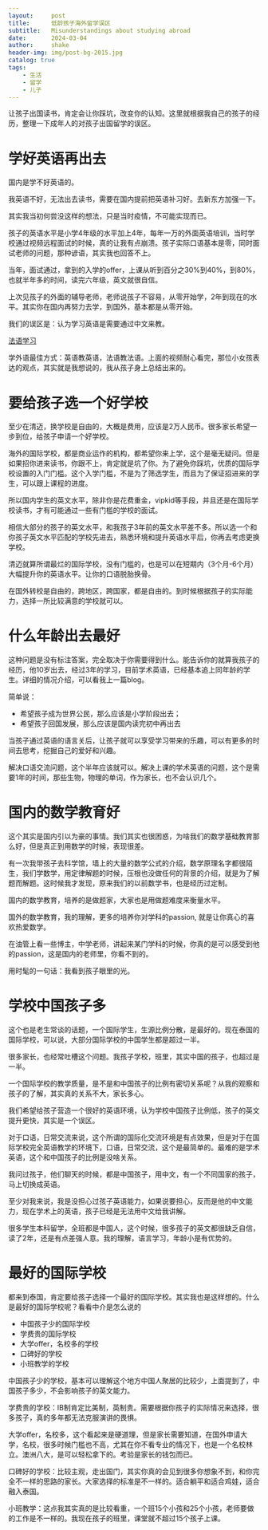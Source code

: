```yaml
---
layout:     post
title:      低龄孩子海外留学误区
subtitle:   Misunderstandings about studying abroad 
date:       2024-03-04
author:     shake
header-img: img/post-bg-2015.jpg
catalog: true
tags:
    - 生活
    - 留学
    - 儿子
---
```


让孩子出国读书，肯定会让你踩坑，改变你的认知。这里就根据我自己的孩子的经历，整理一下成年人的对孩子出国留学的误区。

# 学好英语再出去

国内是学不好英语的。

我英语不好，无法出去读书，需要在国内提前把英语补习好。去新东方加强一下。

其实我当初何尝没这样的想法，只是当时疫情，不可能实现而已。

孩子的英语水平是小学4年级的水平加上4年，每年一万的外面英语培训，当时学校通过视频远程面试的时候，真的让我有点崩溃。孩子实际口语基本是零，同时面试老师的问题，那种谚语，其实我也回答不上。

当年，面试通过，拿到的入学的offer，上课从听到百分之30%到40%，到80%，也就半年多的时间，读完六年级，英文就很自信。

上次见孩子的外面的辅导老师，老师说孩子不容易，从零开始学，2年到现在的水平。其实你在国内再努力去学，到国外，基本都是从零开始。

我们的误区是：认为学习英语是需要通过中文来教。

[法语学习](https://www.youtube.com/watch?v=B18MD3lMA1E&ab_channel=%E8%92%99%E7%89%B9%E5%88%A9%E5%B0%94%E5%B0%8F%E6%9C%B1C%27estyan)

学外语最佳方式：英语教英语，法语教法语。上面的视频耐心看完，那位小女孩表达的观点，其实就是我想说的，我从孩子身上总结出来的。


# 要给孩子选一个好学校

至少在清迈，换学校是自由的，大概是费用，应该是2万人民币。很多家长希望一步到位，给孩子申请一个好学校。

海外的国际学校，都是商业运作的机构，都希望你来上学，这个是毫无疑问。但是如果招你进来读书，你跟不上，肯定就是坑了你。为了避免你踩坑，优质的国际学校设置的入门门槛。这个入学门槛，不是为了筛选学生，而且为了保证招进来的学生，可以跟上课程的进度。

所以国内学生的英文水平，除非你是花费重金，vipkid等手段，并且还是在国际学校读书，才有可能通过一些有门槛的学校的面试。

相信大部分的孩子的英文水平，和我孩子3年前的英文水平差不多。所以选一个和你孩子英文水平匹配的学校先进去，熟悉环境和提升英语水平后，你再去考虑更换学校。

清迈就算所谓最烂的国际学校，没有门槛的，也是可以在短期内（3个月-6个月）大幅提升你的英语水平。让你的口语脱胎换骨。

在国外转校是自由的，跨地区，跨国家，都是自由的。到时候根据孩子的实际能力，选择一所比较满意的学校就可以。

# 什么年龄出去最好

这种问题是没有标注答案，完全取决于你需要得到什么。能告诉你的就算我孩子的经历，他10岁出去，经过3年的学习，目前学术英语，已经基本追上同年龄的学生。详细的情况介绍，可以看我上一篇blog。

简单说：

* 希望孩子成为世界公民，那么应该是小学阶段出去；
* 希望孩子回国发展，那么应该是国内读完初中再出去

当孩子通过英语的语言关后，让孩子就可以享受学习带来的乐趣，可以有更多的时间去思考，挖掘自己的爱好和兴趣。

解决口语交流问题，这个半年应该就可以。解决上课的学术英语的问题，这个是需要1年的时间，那些生物，物理的单词，作为家长，也不会认识几个。

# 国内的数学教育好

这个其实是国内引以为豪的事情。我们其实也很困惑，为啥我们的数学基础教育那么好，但是真正到用数学的时候，表现很差。

有一次我带孩子去科学馆，墙上的大量的数学公式的介绍，数学原理名字都很陌生，我们学数学，用定律解题的时候，压根也没做任何的背景的介绍，就是为了解题而解题。这时候我才发现，原来我们的以前数学书，也是经历过定制。

国内的数学教育，培养的是做题家，大家也是用做题难度来衡量水平。

国外的数学教育，我的理解，更多的培养你对学科的passion, 就是让你真心的喜欢热爱数学。

在油管上看一些博主，中学老师，讲起来某门学科的时候，你真的是可以感受到他的passion，这是国内的老师里，你看不到的。

用时髦的一句话：我看到孩子眼里的光。

# 学校中国孩子多

这个也是老生常谈的话题，一个国际学生，生源比例分散，是最好的。现在泰国的国际学校，可以说，大部分国际学校的中国学生都是超过一半。

很多家长，也经常吐槽这个问题。我孩子学校，班里，其实中国的孩子，也超过是一半。

一个国际学校的教学质量，是不是和中国孩子的比例有密切关系呢？从我的观察和孩子的了解，其实真的关系不大，家长多心。

我们希望给孩子营造一个很好的英语环境，认为学校中国孩子比例低，孩子的英文提升更快，其实是一个误区。

对于口语，日常交流来说，这个所谓的国际化交流环境是有点效果，但是对于在国际学校完全英语教学的环境下，口语，日常交流，这个是最简单的。最难的是学术英语，这个和中国孩子的比例是没啥关系。

我问过孩子，他们聊天的时候，都是中国孩子，用中文，有一个不同国家的孩子，马上切换成英语。

至少对我来说，我是没担心过孩子英语能力，如果说要担心，反而是他的中文能力，现在学术上的英语，孩子已经是无法用中文给我讲解。

很多学生本科留学，全班都是中国人，这个时候，很多孩子的英文都很缺乏自信，读了2年，还是有点差强人意。我的理解，语言学习，年龄小是有优势的。

# 最好的国际学校

都来到泰国，肯定要给孩子选择一个最好的国际学校。其实我也是这样想的。什么是最好的国际学校呢？看看中介是怎么说的

* 中国孩子少的国际学校
* 学费贵的国际学校
* 大学offer，名校多的学校
* 口碑好的学校
* 小班教学的学校

中国孩子少的学校，基本可以理解这个地方中国人聚居的比较少，上面提到了，中国孩子多少，不会影响孩子的英文能力。

学费贵的学校：IB制肯定比美制，英制贵。需要根据你孩子的实际情况来选择，很多孩子，真的多年都无法克服演讲的畏惧。

大学offer，名校多，这个看起来是硬道理，但是家长需要知道，在国外申请大学，名校，很多时候门槛也不高，尤其在你不看专业的情况下，也是一个名校林立。澳洲八大，是可以轻松拿下的。考验是家长的钱包而已。

口碑好的学校：比较主观，走出国门，其实你真的会见到很多你想象不到，和你完全不一样的思路的家长。大家选择的标准是不一样的。适合躺平和适合鸡娃，适合融入泰国。

小班教学：这点我其实真的是比较看重，一个班15个小孩和25个小孩，老师要做的工作是不一样的。我现在孩子的班里，课堂就不超过15个孩子上课。











